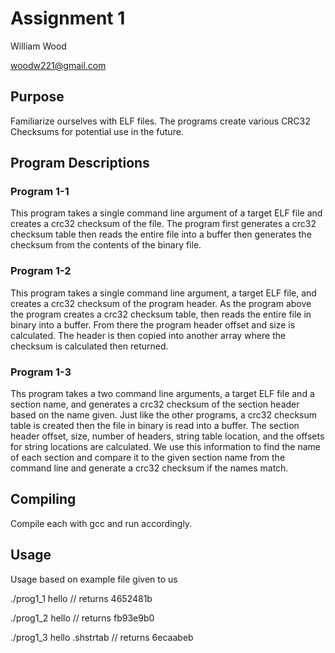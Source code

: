 # Assignment 1

William Wood

woodw221@gmail.com

## Purpose

Familiarize ourselves with ELF files. The programs create various CRC32 Checksums
for potential use in the future.

## Program Descriptions

### Program 1-1

This program takes a single command line argument of a target ELF file and creates
a crc32 checksum of the file. The program first generates a crc32 checksum table
then reads the entire file into a buffer then generates the checksum from the contents
of the binary file.

### Program 1-2

This program takes a single command line argument, a target ELF file, and creates
a crc32 checksum of the program header. As the program above the program creates a 
crc32 checksum table, then reads the entire file in binary into a buffer. From there
the program header offset and size is calculated. The header is then copied into 
another array where the checksum is calculated then returned.

### Program 1-3

Ths program takes a two command line arguments, a target ELF file and a section name,
and generates a crc32 checksum of the section header based on the name given. Just like
the other programs, a crc32 checksum table is created then the file in binary is read
into a buffer. The section header offset, size, number of headers, string table location,
and the offsets for string locations are calculated. We use this information to find the
name of each section and compare it to the given section name from the command line and
generate a crc32 checksum if the names match.

## Compiling

Compile each with gcc and run accordingly.

## Usage

Usage based on example file given to us

./prog1_1 hello // returns 4652481b

./prog1_2 hello // returns fb93e9b0

./prog1_3 hello .shstrtab // returns 6ecaabeb

